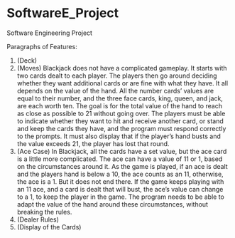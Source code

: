 # SoftwareE_Project
Software Engineering Project

Paragraphs of Features:

1. (Deck)
2. (Moves) Blackjack does not have a complicated gameplay. It starts with two cards dealt to each player. The players then go around deciding whether they want additional cards or are fine with what they have. It all depends on the value of the hand. All the number cards’ values are equal to their number, and the three face cards, king, queen, and jack, are each worth ten. The goal is for the total value of the hand to reach as close as possible to 21 without going over. The players must be able to indicate whether they want to hit and receive another card, or stand and keep the cards they have, and the program must respond correctly to the prompts. It must also display that if the player’s hand busts and the value exceeds 21, the player has lost that round. 
3. (Ace Case) In Blackjack, all the cards have a set value, but the ace card is a little more complicated. The ace can have a value of 11 or 1, based on the circumstances around it. As the game is played, if an ace is dealt and the players hand is below a 10, the ace counts as an 11, otherwise, the ace is a 1. But it does not end there. If the game keeps playing with an 11 ace, and a card is dealt that will bust, the ace’s value can change to a 1, to keep the player in the game. The program needs to be able to adapt the value of the hand around these circumstances, without breaking the rules.
4. (Dealer Rules) 
5. (Display of the Cards) 
